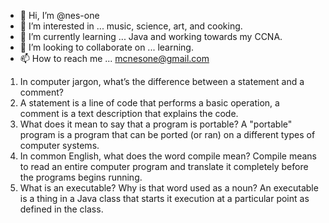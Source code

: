 - 👋 Hi, I’m @nes-one
- 👀 I’m interested in ... music, science, art, and cooking. 
- 🌱 I’m currently learning ... Java and working towards my CCNA.
- 💞️ I’m looking to collaborate on ... learning.
- 📫 How to reach me ... mcnesone@gmail.com

1. In computer jargon, what’s the difference between a statement and a comment?
2. A statement is a line of code that performs a basic operation, a comment is a text description that explains the code.
3. What does it mean to say that a program is portable? A "portable" program is a program that can be ported (or ran) on a different types of computer systems.
4. In common English, what does the word compile mean? Compile means to read an entire computer program and translate it completely before the programs begins running. 
5. What is an executable? Why is that word used as a noun? An executable is a thing in a Java class that starts it execution at a particular point as defined in the class. 

<!---
nes-one/nes-one is a ✨ special ✨ repository because its `README.md` (this file) appears on your GitHub profile.
You can click the Preview link to take a look at your changes.
--->
